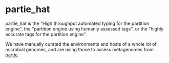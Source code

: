 # partie_hat

partie_hat is the "High throughput automated typing for the partition engine", the "partition engine using humanly assessed tags", or the "highly accurate tags for the partition engine".

We have manually curated the environments and hosts of a whole lot of microbial genomes, and are using those to assess metagenomes from [partie](https://github.com/linsalrob/partie).


